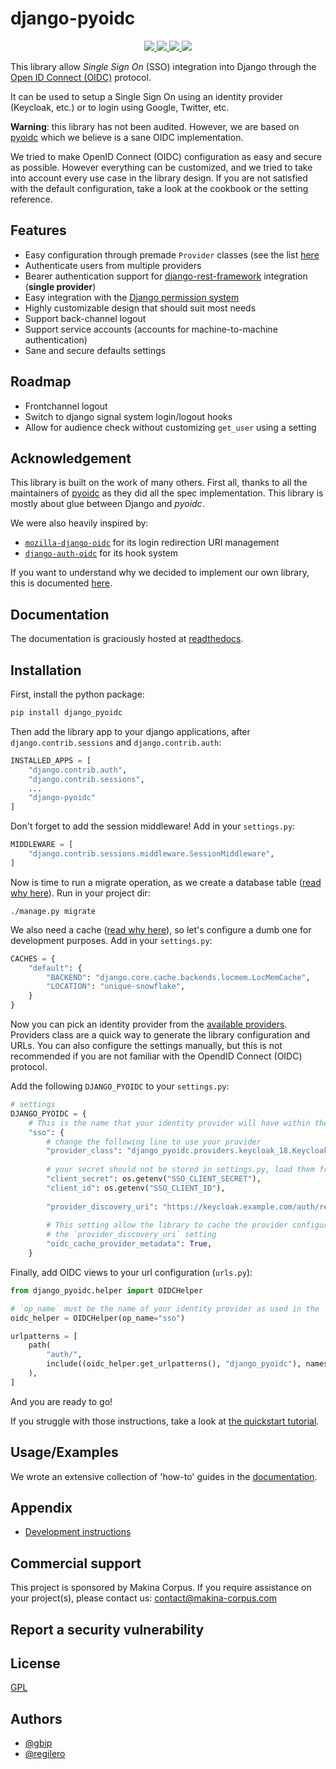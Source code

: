 # django-pyoidc


<p align="center">
<a href="https://django-pyoidc.readthedocs.io">
        <img src="https://readthedocs.org/projects/django-pyoidc/badge/?version=stable&style=plastic"/>
</a>
<a href="https://pypi.org/project/django-pyoidc/">
  <img src="https://img.shields.io/pypi/v/django_pyoidc.svg"/>      
</a>
<a href="https://pypi.org/project/django-pyoidc/">
  <img src="https://img.shields.io/pypi/pyversions/django_pyoidc"/>      
</a>
<a href="https://pypi.org/project/django-pyoidc/">
  <img src="[https://img.shields.io/pypi/pyversions/django_pyoidc](https://img.shields.io/pypi/frameworkversions/django/django_pyoidc)"/>      
</a>
</p>

This library allow *Single Sign On* (SSO) integration into Django through the [Open ID Connect (OIDC)]() protocol.

It can be used to setup a Single Sign On using an identity provider (Keycloak, etc.) or to login using Google, Twitter, etc.

**Warning**: this library has not been audited. However, we are based on [pyoidc](https://github.com/CZ-NIC/pyoidc/) which we believe is a sane OIDC implementation.

We tried to make OpenID Connect (OIDC) configuration as easy and secure as possible. However 
everything can be customized, and we tried to take into account every use case in the library design.
If you are not satisfied with the default configuration, take a look at the cookbook or the setting reference.

## Features

- Easy configuration through premade `Provider` classes (see the list [here](https://django-pyoidc.readthedocs.io/latest/reference.html#providers)
- Authenticate users from multiple providers
- Bearer authentication support for [django-rest-framework](https://www.django-rest-framework.org/) integration (**single provider**)
- Easy integration with the [Django permission system](https://django-pyoidc.readthedocs.io/latest/how-to.html#use-the-django-permission-system-with-oidc)
- Highly customizable design that should suit most needs
- Support back-channel logout
- Support service accounts (accounts for machine-to-machine authentication)
- Sane and secure defaults settings

## Roadmap

- Frontchannel logout
- Switch to django signal system login/logout hooks
- Allow for audience check without customizing `get_user` using a setting

## Acknowledgement

This library is built on the work of many others. First all, thanks to all the maintainers of [pyoidc](https://github.com/CZ-NIC/pyoidc/) as they did all the spec implementation. This library is mostly about glue between Django and *pyoidc*.

We were also heavily inspired by:

* [`mozilla-django-oidc`](https://github.com/mozilla/mozilla-django-oidc) for its login redirection URI management
* [`django-auth-oidc`](https://gitlab.com/aiakos/django-auth-oidc) for its hook system

If you want to understand why we decided to implement our own library, this is documented [here](https://django-pyoidc.readthedocs.io/latest/explanation.html).

## Documentation

The documentation is graciously hosted at [readthedocs](https://django-pyoidc.readthedocs.io).

## Installation

First, install the python package:

```bash
pip install django_pyoidc
```

Then add the library app to your django applications, after `django.contrib.sessions` and `django.contrib.auth`:

```python
INSTALLED_APPS = [
    "django.contrib.auth",
    "django.contrib.sessions",
    ...
    "django-pyoidc"
]
```

Don't forget to add the session middleware! Add in your `settings.py`:

```python
MIDDLEWARE = [
    "django.contrib.sessions.middleware.SessionMiddleware",
]
```

Now is time to run a migrate operation, as we create a database table ([read why here](https://django-pyoidc.readthedocs.io/latest/explanation.html#about-caching)). Run in your project dir:

```
./manage.py migrate
```

We also need a cache ([read why here](https://django-pyoidc.readthedocs.io/latest/explanation.html#about-caching)), so let's configure a dumb one for development purposes. Add in your `settings.py`:

```python
CACHES = {
    "default": {
        "BACKEND": "django.core.cache.backends.locmem.LocMemCache",
        "LOCATION": "unique-snowflake",
    }
}
```

Now you can pick an identity provider from the [available providers](https://django-pyoidc.readthedocs.io/latest/reference.html#providers). Providers class are a quick way to generate the library configuration and URLs. You can also configure the settings manually, but this is not recommended if you are not familiar with the OpendID Connect (OIDC) protocol.

Add the following `DJANGO_PYOIDC` to your `settings.py`:

```python
# settings
DJANGO_PYOIDC = {
    # This is the name that your identity provider will have within the library
    "sso": {
        # change the following line to use your provider
        "provider_class": "django_pyoidc.providers.keycloak_18.Keycloak18Provider",
        
        # your secret should not be stored in settings.py, load them from an env variable
        "client_secret": os.getenv("SSO_CLIENT_SECRET"),
        "client_id": os.getenv("SSO_CLIENT_ID"),
        
        "provider_discovery_uri": "https://keycloak.example.com/auth/realms/fixme",
        
        # This setting allow the library to cache the provider configuration auto-detected using
        # the `provider_discovery_uri` setting
        "oidc_cache_provider_metadata": True,
    }
```

Finally, add OIDC views to your url configuration (`urls.py`):

```python
from django_pyoidc.helper import OIDCHelper

# `op_name` must be the name of your identity provider as used in the `DJANGO_PYOIDC` setting
oidc_helper = OIDCHelper(op_name="sso")

urlpatterns = [
    path(
        "auth/",
        include((oidc_helper.get_urlpatterns(), "django_pyoidc"), namespace="auth"),
    ),
]
```

And you are ready to go!

If you struggle with those instructions, take a look at [the quickstart tutorial](https://django-pyoidc.readthedocs.io/latest/tutorial.html).

## Usage/Examples

We wrote an extensive collection of 'how-to' guides in the [documentation](https://django-pyoidc.readthedocs.io/latest/index.html).

## Appendix

- [Development instructions](./DEVELOPMENT.md)

## Commercial support

This project is sponsored by Makina Corpus. If you require assistance on your project(s), please contact us: contact@makina-corpus.com

## Report a security vulnerability

## License

[GPL](./LICENSE)


## Authors

- [@gbip](https://www.github.com/gbip)
- [@regilero](https://github.com/regilero)
